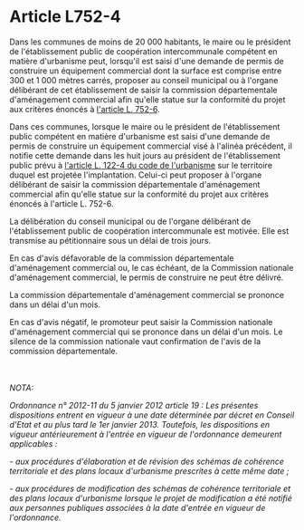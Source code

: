 # Article L752-4

<p>Dans les communes de moins de 20 000 habitants, le maire ou le président de l'établissement public de coopération intercommunale compétent en matière d'urbanisme peut, lorsqu'il est saisi d'une demande de permis de construire un équipement commercial dont la surface est comprise entre 300 et 1 000 mètres carrés, proposer au conseil municipal ou à l'organe délibérant de cet établissement de saisir la commission départementale d'aménagement commercial afin qu'elle statue sur la conformité du projet aux critères énoncés à <a href='/code-de-commerce/partie-legislative/livre-vii-des-juridictions-commerciales-et-de-lorganisation-du-commerce/titre-v-de-lequipement-commercial/chapitre-ii-de-lautorisation-commerciale/section-2-de-la-decision-de-la-commission-departementale/l752-6.md'>l'article L. 752-6</a>. </p><p>Dans ces communes, lorsque le maire ou le président de l'établissement public compétent en matière d'urbanisme est saisi d'une demande de permis de construire un équipement commercial visé à l'alinéa précédent, il notifie cette demande dans les huit jours au président de l'établissement public prévu à <a href='/code-de-lurbanisme/partie-legislative/livre-ier-regles-generales-damenagement-et-durbanisme/titre-ii-previsions-et-regles-durbanisme/chapitre-ii-schemas-de-coherence-territoriale/l122-4.md' title='Code de l'urbanisme - art. L122-4 (V)'>l'article L. 122-4 du code de l'urbanisme</a> sur le territoire duquel est projetée l'implantation. Celui-ci peut proposer à l'organe délibérant de saisir la commission départementale d'aménagement commercial afin qu'elle statue sur la conformité du projet aux critères énoncés à l'article L. 752-6. </p><p>La délibération du conseil municipal ou de l'organe délibérant de l'établissement public de coopération intercommunale est motivée. Elle est transmise au pétitionnaire sous un délai de trois jours. </p><p>En cas d'avis défavorable de la commission départementale d'aménagement commercial ou, le cas échéant, de la Commission nationale d'aménagement commercial, le permis de construire ne peut être délivré. </p><p>La commission départementale d'aménagement commercial se prononce dans un délai d'un mois. </p><p>En cas d'avis négatif, le promoteur peut saisir la Commission nationale d'aménagement commercial qui se prononce dans un délai d'un mois. Le silence de la commission nationale vaut confirmation de l'avis de la commission départementale.</p><br/><br/><i>NOTA:<p>Ordonnance n° 2012-11 du 5 janvier 2012 article 19 : Les présentes dispositions entrent en vigueur à une date déterminée par décret en Conseil d'Etat et au plus tard le 1er janvier 2013. Toutefois, les dispositions en vigueur antérieurement à l'entrée en vigueur de l'ordonnance demeurent applicables :</p><p>- aux procédures d'élaboration et de révision des schémas de cohérence territoriale et des plans locaux d'urbanisme prescrites à cette même date ;</p><p>- aux procédures de modification des schémas de cohérence territoriale et des plans locaux d'urbanisme lorsque le projet de modification a été notifié aux personnes publiques associées à la date d'entrée en vigueur de l'ordonnance.</p></i>